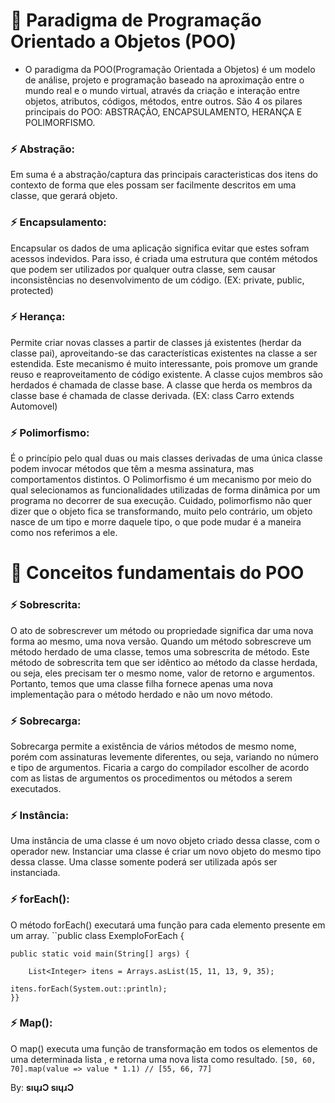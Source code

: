 # 📖 Paradigma de Programação Orientado a Objetos (POO)

- O paradigma da POO(Programação Orientada a Objetos) é um modelo de análise, projeto e programação baseado na aproximação entre o mundo real e o mundo virtual, através da criação e interação entre objetos, atributos, códigos, métodos, entre outros. São 4 os pilares principais do POO: ABSTRAÇÃO, ENCAPSULAMENTO, HERANÇA E POLIMORFISMO.

### ⚡ Abstração:
  Em suma é a abstração/captura das principais caracteristicas dos itens do contexto de forma que eles possam ser facilmente descritos em uma classe, que gerará objeto. 

### ⚡ Encapsulamento:
  Encapsular os dados de uma aplicação significa evitar que estes sofram acessos indevidos. Para isso, é criada uma estrutura que contém métodos que podem ser utilizados por qualquer outra classe, sem causar inconsistências no desenvolvimento de um código. (EX: private, public, protected)

### ⚡ Herança:
 Permite criar novas classes a partir de classes já existentes (herdar da classe pai), aproveitando-se das características existentes na classe a ser estendida. Este mecanismo é muito interessante, pois promove um grande reuso e reaproveitamento de código existente. A classe cujos membros são herdados é chamada de classe base. A classe que herda os membros da classe base é chamada de classe derivada. (EX: class Carro extends Automovel)
  
### ⚡ Polimorfismo:
É o princípio pelo qual duas ou mais classes derivadas  de uma única classe podem invocar métodos que têm a mesma assinatura, mas comportamentos distintos. O Polimorfismo é um mecanismo por meio do qual selecionamos as funcionalidades utilizadas de forma dinâmica por um programa no decorrer de sua execução. Cuidado, polimorfismo não quer dizer que o objeto fica se transformando, muito pelo contrário, um objeto nasce de um tipo e morre daquele tipo, o que pode mudar é a maneira como nos referimos a ele.


# 📖 Conceitos fundamentais do POO

### ⚡ Sobrescrita:
  O ato de sobrescrever um método ou propriedade significa dar uma nova forma ao mesmo, uma nova versão. Quando um método sobrescreve um método herdado de uma classe, temos uma sobrescrita de método. Este método de sobrescrita tem que ser idêntico ao método da classe herdada, ou seja, eles precisam ter o mesmo nome, valor de retorno e argumentos. Portanto, temos que uma classe filha fornece apenas uma nova implementação para o método herdado e não um novo método.

### ⚡ Sobrecarga:
  Sobrecarga permite a existência de vários métodos de mesmo nome, porém com assinaturas levemente diferentes, ou seja, variando no número e tipo de argumentos. Ficaria a cargo do compilador escolher de acordo com as listas de argumentos os procedimentos ou métodos a serem executados.

### ⚡ Instância: 
  Uma instância de uma classe é um novo objeto criado dessa classe, com o operador new. Instanciar uma classe é criar um novo objeto do mesmo tipo dessa classe. Uma classe somente poderá ser utilizada após ser instanciada.

### ⚡ forEach():
   O método forEach() executará uma função para cada elemento presente em um array.
``public class ExemploForEach {

    public static void main(String[] args) {

        List<Integer> itens = Arrays.asList(15, 11, 13, 9, 35);

    itens.forEach(System.out::println);
    }}

### ⚡ Map():
  O map() executa uma função de transformação em todos os elementos de uma determinada lista , e retorna uma nova lista como resultado.
  `[50, 60, 70].map(value => value * 1.1)
// [55, 66, 77]`

By: **sıɥɹƆ sıɥɹƆ**
